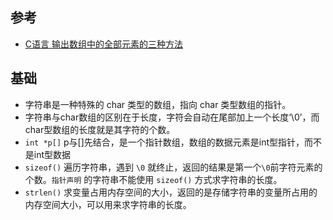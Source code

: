 <!--
 * @Author: JohnJeep
 * @Date: 2020-03-11 14:41:34
 * @LastEditTime: 2020-07-09 21:34:46
 * @LastEditors: Please set LastEditors
 * @Description: In User Settings Edit
 * @FilePath: /C/27-指针、数组、字符串综合.md
--> 

## 参考
- [C语言 输出数组中的全部元素的三种方法](https://blog.csdn.net/qq_26974599/article/details/81296970)


## 基础
- 字符串是一种特殊的 char 类型的数组，指向 char 类型数组的指针。
- 字符串与char数组的区别在于长度，字符会自动在尾部加上一个长度‘\0’，而char型数组的长度就是其字符的个数。
- `int *p[]` p与[]先结合，是一个指针数组，数组的数据元素是int型指针，而不是int型数据
- `sizeof()` 遍历字符串，遇到 `\0` 就终止，返回的结果是第一个`\0`前字符元素的个数。`指针声明` 的字符串不能使用 `sizeof()` 方式求字符串的长度。
- `strlen()` 求变量占用内存空间的大小，返回的是存储字符串的变量所占用的内存空间大小，可以用来求字符串的长度。

